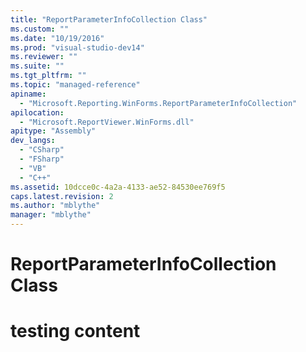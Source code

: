 ```yaml
---
title: "ReportParameterInfoCollection Class"
ms.custom: ""
ms.date: "10/19/2016"
ms.prod: "visual-studio-dev14"
ms.reviewer: ""
ms.suite: ""
ms.tgt_pltfrm: ""
ms.topic: "managed-reference"
apiname: 
  - "Microsoft.Reporting.WinForms.ReportParameterInfoCollection"
apilocation: 
  - "Microsoft.ReportViewer.WinForms.dll"
apitype: "Assembly"
dev_langs: 
  - "CSharp"
  - "FSharp"
  - "VB"
  - "C++"
ms.assetid: 10dcce0c-4a2a-4133-ae52-84530ee769f5
caps.latest.revision: 2
ms.author: "mblythe"
manager: "mblythe"
---
```

# ReportParameterInfoCollection Class
# testing content